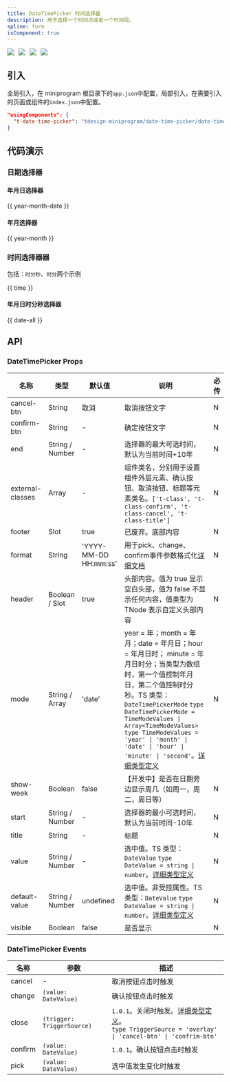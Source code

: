 ```yaml
---
title: DateTimePicker 时间选择器
description: 用于选择一个时间点或者一个时间段。
spline: form
isComponent: true
---
```


<span class="coverages-badge" style="margin-right: 10px"><img src="https://img.shields.io/badge/coverages%3A%20lines-94%25-blue" /></span><span class="coverages-badge" style="margin-right: 10px"><img src="https://img.shields.io/badge/coverages%3A%20functions-98%25-blue" /></span><span class="coverages-badge" style="margin-right: 10px"><img src="https://img.shields.io/badge/coverages%3A%20statements-94%25-blue" /></span><span class="coverages-badge" style="margin-right: 10px"><img src="https://img.shields.io/badge/coverages%3A%20branches-86%25-blue" /></span>

## 引入

全局引入，在 miniprogram 根目录下的`app.json`中配置，局部引入，在需要引入的页面或组件的`index.json`中配置。

```json
"usingComponents": {
  "t-date-time-picker": "tdesign-miniprogram/date-time-picker/date-time-picker"
}
```

## 代码演示

### 日期选择器

#### 年月日选择器

{{ year-month-date }}

#### 年月选择器

{{ year-month }}

### 时间选择器器

包括：`时分秒`、`时分`两个示例

{{ time }}

#### 年月日时分秒选择器

{{ date-all }}

## API

### DateTimePicker Props

 名称               | 类型              | 默认值                   | 说明                                                                                                                                                                                                                                                                                                                                                                              | 必传 
------------------|-----------------|-----------------------|---------------------------------------------------------------------------------------------------------------------------------------------------------------------------------------------------------------------------------------------------------------------------------------------------------------------------------------------------------------------------------|----
 cancel-btn       | String          | 取消                    | 取消按钮文字                                                                                                                                                                                                                                                                                                                                                                          | N  
 confirm-btn      | String          | -                     | 确定按钮文字                                                                                                                                                                                                                                                                                                                                                                          | N  
 end              | String / Number | -                     | 选择器的最大可选时间，默认为当前时间+10年                                                                                                                                                                                                                                                                                                                                                          | N  
 external-classes | Array           | -                     | 组件类名，分别用于设置组件外层元素、确认按钮、取消按钮、标题等元素类名。`['t-class', 't-class-confirm', 't-class-cancel', 't-class-title']`                                                                                                                                                                                                                                                                         | N  
 footer           | Slot            | true                  | 已废弃。底部内容                                                                                                                                                                                                                                                                                                                                                                        | N  
 format           | String          | 'YYYY-MM-DD HH:mm:ss' | 用于pick、change、confirm事件参数格式化[详细文档](https://day.js.org/docs/en/display/format)                                                                                                                                                                                                                                                                                                   | N  
 header           | Boolean / Slot  | true                  | 头部内容。值为 true 显示空白头部，值为 false 不显示任何内容，值类型为 TNode 表示自定义头部内容                                                                                                                                                                                                                                                                                                                       | N  
 mode             | String / Array  | 'date'                | year = 年；month = 年月；date = 年月日；hour = 年月日时； minute = 年月日时分；当类型为数组时，第一个值控制年月日，第二个值控制时分秒。TS 类型：`DateTimePickerMode` `type DateTimePickerMode = TimeModeValues \| Array<TimeModeValues> ` `type TimeModeValues = 'year' \| 'month' \| 'date' \| 'hour' \| 'minute' \| 'second'`。[详细类型定义](https://github.com/Tencent/tdesign-miniprogram/tree/develop/src/date-time-picker/type.ts) | N  
 show-week        | Boolean         | false                 | 【开发中】是否在日期旁边显示周几（如周一，周二，周日等）                                                                                                                                                                                                                                                                                                                                                    | N  
 start            | String / Number | -                     | 选择器的最小可选时间，默认为当前时间-10年                                                                                                                                                                                                                                                                                                                                                          | N  
 title            | String          | -                     | 标题                                                                                                                                                                                                                                                                                                                                                                              | N  
 value            | String / Number | -                     | 选中值。TS 类型：`DateValue` `type DateValue = string \| number`。[详细类型定义](https://github.com/Tencent/tdesign-miniprogram/tree/develop/src/date-time-picker/type.ts)                                                                                                                                                                                                                    | N  
 default-value    | String / Number | undefined             | 选中值。非受控属性。TS 类型：`DateValue` `type DateValue = string \| number`。[详细类型定义](https://github.com/Tencent/tdesign-miniprogram/tree/develop/src/date-time-picker/type.ts)                                                                                                                                                                                                              | N  
 visible          | Boolean         | false                 | 是否显示                                                                                                                                                                                                                                                                                                                                                                            | N  

### DateTimePicker Events

 名称      | 参数                         | 描述                                                                                                                                                                                           
---------|----------------------------|----------------------------------------------------------------------------------------------------------------------------------------------------------------------------------------------
 cancel  | \-                         | 取消按钮点击时触发                                                                                                                                                                                    
 change  | `(value: DateValue)`       | 确认按钮点击时触发                                                                                                                                                                                    
 close   | `(trigger: TriggerSource)` | `1.0.1`。关闭时触发。[详细类型定义](https://github.com/Tencent/tdesign-miniprogram/tree/develop/src/date-time-picker/type.ts)。<br/>`type TriggerSource = 'overlay' \| 'cancel-btn' \| 'confrim-btn'`<br/> 
 confirm | `(value: DateValue)`       | `1.0.1`。确认按钮点击时触发                                                                                                                                                                            
 pick    | `(value: DateValue)`       | 选中值发生变化时触发                                                                                                                                                                                   
